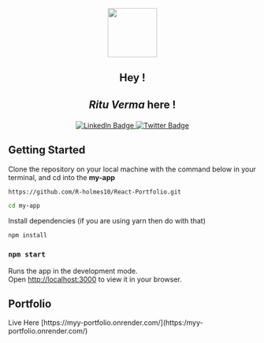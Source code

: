 <div id="header" align="center">
  <img src="https://cdn-icons-png.flaticon.com/128/8841/8841503.png" width="100"/>
</div>
<div align="center">
<h2>Hey ! <h2>
  <p><i>Ritu Verma</i> here !</p> 
</div>
  
  <div id="badges" align="center">
  <a href="https://www.linkedin.com/in/ritu-verma-52a105228/">
    <img src="https://img.shields.io/badge/LinkedIn-blue?style=for-the-badge&logo=linkedin&logoColor=white" alt="LinkedIn Badge"/>
  </a>

  <a href="#">
    <img src="https://img.shields.io/badge/Twitter-blue?style=for-the-badge&logo=twitter&logoColor=white" alt="Twitter Badge"/>
  </a>
</div>
  
  ## Getting Started

Clone the repository on your local machine with the command below in your terminal, and cd into the **my-app**

```bash
https://github.com/R-holmes10/React-Portfolio.git

cd my-app
```

Install dependencies (if you are using yarn then do with that)
  ```bash
npm install
```


### `npm start`

Runs the app in the development mode.\
Open [http://localhost:3000](http://localhost:3000) to view it in your browser.


  
  
  <h2>Portfolio</h2>
  Live Here  [https://myy-portfolio.onrender.com/](https:/myy-portfolio.onrender.com/)

 <br>
 </br>


